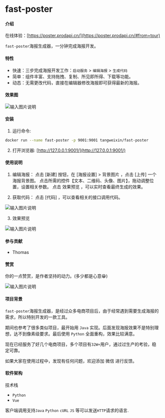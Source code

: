 # fast-poster

#### 介绍

在线体验：[https://poster.prodapi.cn/](https://poster.prodapi.cn/#from=tour)

`fast-poster`海报生成器，一分钟完成海报开发。


#### 特性

- 快速：三步完成海报开发工作：`启动服务` > `编辑海报` > `生成代码`
- 简单：组件丰富、支持拖拽、复制、所见即所得、下载等功能。
- 动态：无需更改代码，直接在编辑器修改海报即可获得最新的海报。

#### 效果图

![输入图片说明](https://images.gitee.com/uploads/images/2021/0325/162231_45595f25_301987.png "屏幕截图.png")


#### 安装

1. 运行命令: 
```bash
docker run --name fast-poster -p 9001:9001 tangweixin/fast-poster
```

2.  打开浏览器: [http://127.0.0.1:9001/](http://127.0.0.1:9001/)

#### 使用说明

1.  编辑海报：
点击 [新建] 按钮，在 [海报设置] > 背景图⽚ ，点击 [上传] ⼀个海报背景图。
点击所需的控件【⽂本、⼆维码、头像、图⽚】，拖动调整位置，设置相关参数。
点击 效果预览 ，可以实时查看最终⽣成的效果。

2.  获取代码：
点击 [代码] ，可以查看相关的接⼝调⽤代码。

![输入图片说明](https://images.gitee.com/uploads/images/2021/0325/161207_23fa0f04_301987.png "屏幕截图.png")

3.  效果预览

![输入图片说明](https://images.gitee.com/uploads/images/2021/0325/161409_62f5828a_301987.png "屏幕截图.png")

#### 参与贡献

* Thomas

#### 赞赏

你的一点赞赏，是作者坚持的动力。(多少都是心意😁)


![输入图片说明](https://images.gitee.com/uploads/images/2021/0325/154359_813f1877_301987.png "屏幕截图.png")


#### 项目背景

`fast-poster`海报生成器，是经过众多电商项⽬后，由于经常遇到需要⽣成海报的需求，所以特别开发的⼀款⼯具。

期间也参考了很多类似项⽬，最开始⽤ `Java` 实现。后⾯发现海报效果不是特别理想，达不到像素级要求。最后使⽤ `Python` 全⾯重构，效果⽐较满意。

现在已经服务了好⼏个电商项⽬，多个项⽬有`32W+`⽤户，通过过⽣产的考验，稳定可靠。

如果⼤家在使⽤过程中，发现有任何问题，欢迎添加 微信 进⾏反馈。


#### 软件架构


技术栈
* `Python`
* `Vue`

客户端调用支持`Java` `Python` `cURL` `JS` 等可以发送`HTTP`请求的语言.



